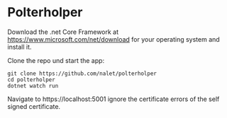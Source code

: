 # Polterholper

Download the .net Core Framework at https://www.microsoft.com/net/download for your operating system and install it.

Clone the repo und start the app:

```
git clone https://github.com/nalet/polterholper
cd polterholper
dotnet watch run
```

Navigate to https://localhost:5001 ignore the certificate errors of the self signed certificate.
